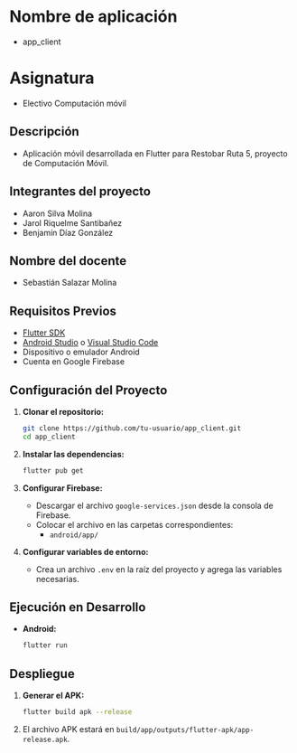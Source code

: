 # Nombre de aplicación 

- app_client

# Asignatura

- Electivo Computación móvil

## Descripción

- Aplicación móvil desarrollada en Flutter para Restobar Ruta 5, proyecto de Computación Móvil.

## Integrantes del proyecto

- Aaron Silva Molina
- Jarol Riquelme Santibañez
- Benjamín Díaz González

## Nombre del docente

- Sebastián Salazar Molina

## Requisitos Previos

- [Flutter SDK](https://flutter.dev/docs/get-started/install)
- [Android Studio](https://developer.android.com/studio) o [Visual Studio Code](https://code.visualstudio.com/)
- Dispositivo o emulador Android
- Cuenta en Google Firebase

## Configuración del Proyecto

1. **Clonar el repositorio:**
    ```bash
    git clone https://github.com/tu-usuario/app_client.git
    cd app_client
    ```

2. **Instalar las dependencias:**
    ```bash
    flutter pub get
    ```

3. **Configurar Firebase:**
    - Descargar el archivo `google-services.json` desde la consola de Firebase.
    - Colocar el archivo en las carpetas correspondientes:
      - `android/app/`

4. **Configurar variables de entorno:**
    - Crea un archivo `.env` en la raíz del proyecto y agrega las variables necesarias.

## Ejecución en Desarrollo

- **Android:**
  ```bash
  flutter run

## Despliegue

1. **Generar el APK:**
    ```bash
    flutter build apk --release
    ```
2. El archivo APK estará en `build/app/outputs/flutter-apk/app-release.apk`.